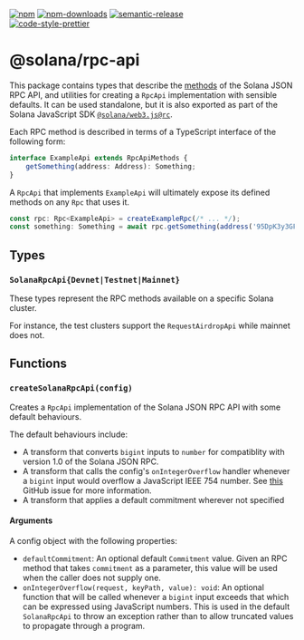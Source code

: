 [![npm][npm-image]][npm-url]
[![npm-downloads][npm-downloads-image]][npm-url]
[![semantic-release][semantic-release-image]][semantic-release-url]
<br />
[![code-style-prettier][code-style-prettier-image]][code-style-prettier-url]

[code-style-prettier-image]: https://img.shields.io/badge/code_style-prettier-ff69b4.svg?style=flat-square
[code-style-prettier-url]: https://github.com/prettier/prettier
[npm-downloads-image]: https://img.shields.io/npm/dm/@solana/rpc-api/rc.svg?style=flat
[npm-image]: https://img.shields.io/npm/v/@solana/rpc-api/rc.svg?style=flat
[npm-url]: https://www.npmjs.com/package/@solana/rpc-api/v/rc
[semantic-release-image]: https://img.shields.io/badge/%20%20%F0%9F%93%A6%F0%9F%9A%80-semantic--release-e10079.svg
[semantic-release-url]: https://github.com/semantic-release/semantic-release

# @solana/rpc-api

This package contains types that describe the [methods](https://solana.com/docs/rpc/http) of the Solana JSON RPC API, and utilities for creating a `RpcApi` implementation with sensible defaults. It can be used standalone, but it is also exported as part of the Solana JavaScript SDK [`@solana/web3.js@rc`](https://github.com/solana-labs/solana-web3.js/tree/master/packages/library).

Each RPC method is described in terms of a TypeScript interface of the following form:

```ts
interface ExampleApi extends RpcApiMethods {
    getSomething(address: Address): Something;
}
```

A `RpcApi` that implements `ExampleApi` will ultimately expose its defined methods on any `Rpc` that uses it.

```ts
const rpc: Rpc<ExampleApi> = createExampleRpc(/* ... */);
const something: Something = await rpc.getSomething(address('95DpK3y3GF7U8s1k4EvZ7xqyeCkhsHeZaE97iZpHUGMN')).send();
```

## Types

### `SolanaRpcApi{Devnet|Testnet|Mainnet}`

These types represent the RPC methods available on a specific Solana cluster.

For instance, the test clusters support the `RequestAirdropApi` while mainnet does not.

## Functions

### `createSolanaRpcApi(config)`

Creates a `RpcApi` implementation of the Solana JSON RPC API with some default behaviours.

The default behaviours include:

-   A transform that converts `bigint` inputs to `number` for compatiblity with version 1.0 of the Solana JSON RPC.
-   A transform that calls the config's `onIntegerOverflow` handler whenever a `bigint` input would overflow a JavaScript IEEE 754 number. See [this](https://github.com/solana-labs/solana-web3.js/issues/1116) GitHub issue for more information.
-   A transform that applies a default commitment wherever not specified

#### Arguments

A config object with the following properties:

-   `defaultCommitment`: An optional default `Commitment` value. Given an RPC method that takes `commitment` as a parameter, this value will be used when the caller does not supply one.
-   `onIntegerOverflow(request, keyPath, value): void`: An optional function that will be called whenever a `bigint` input exceeds that which can be expressed using JavaScript numbers. This is used in the default `SolanaRpcApi` to throw an exception rather than to allow truncated values to propagate through a program.
